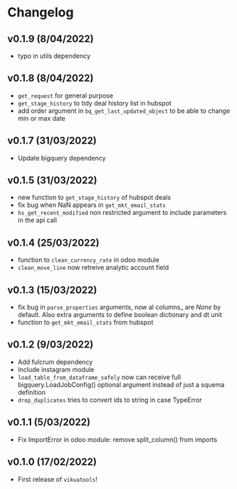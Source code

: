 # Changelog

## v0.1.9 (8/04/2022)
- typo in utils dependency

## v0.1.8 (8/04/2022)
- `get_request` for general purpose
- `get_stage_history` to tidy deal history list in hubspot
- add order argument in `bq_get_last_updated_object` to be able to change min or max date

## v0.1.7 (31/03/2022)
- Update bigquery dependency

## v0.1.5 (31/03/2022)
- new function to `get_stage_history` of hubspot deals 
- fix bug when NaN appears in `get_mkt_email_stats`
- `hs_get_recent_modified` non restricted argument to include parameters in the api call

## v0.1.4 (25/03/2022)
- function to `clean_currency_rate` in odoo module
- `clean_move_line` now retreive analytic account field

## v0.1.3 (15/03/2022)
- fix bug in `parse_properties` arguments, now al columns_ are *None* by default. Also extra arguments to define boolean dictionary and dt unit
- function to `get_mkt_email_stats` from hubspot

## v0.1.2 (9/03/2022)

- Add fulcrum dependency
- Include instagram module
- `load_table_from_dataframe_safely` now can receive full bigquery.LoadJobConfig() optional argument instead of just a squema definition
- `drop_duplicates` tries to convert ids to string in case TypeError

## v0.1.1 (5/03/2022)

- Fix ImportError in odoo module: remove split_column() from imports

## v0.1.0 (17/02/2022)

- First release of `vikuatools`!